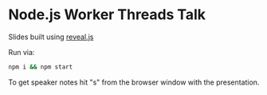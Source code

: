 # Node.js Worker Threads Talk

Slides built using [reveal.js](https://revealjs.com/)

Run via:

```bash
npm i && npm start
```

To get speaker notes hit "s" from the browser window with the presentation.
